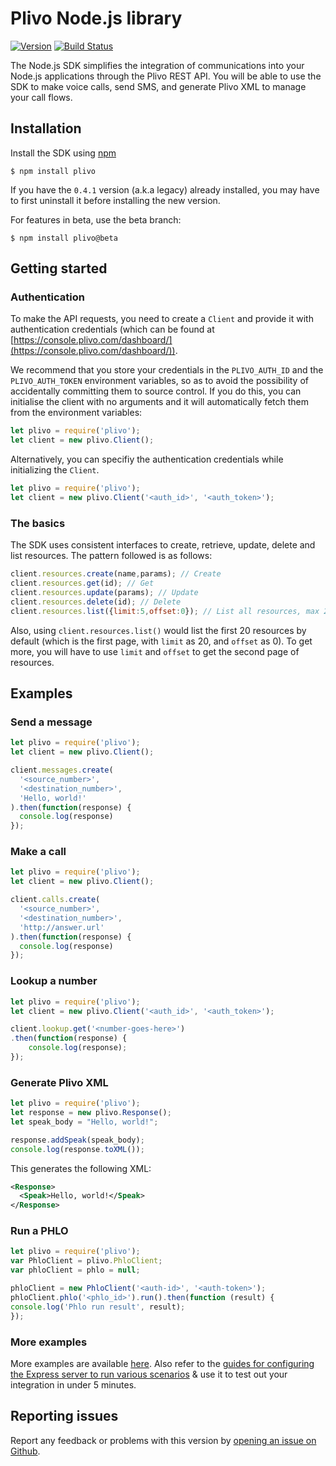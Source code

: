 # Plivo Node.js library

[![Version](https://img.shields.io/npm/v/plivo.svg)](https://www.npmjs.org/package/plivo)
[![Build Status](https://api.travis-ci.org/plivo/plivo-node.svg?branch=master)](https://travis-ci.org/github/plivo/plivo-node)

The Node.js SDK simplifies the integration of communications into your Node.js applications through the Plivo REST API. You will be able to use the SDK to make voice calls, send SMS, and generate Plivo XML to manage your call flows.

## Installation
Install the SDK using [npm](https://www.npmjs.com/package/plivo)

    $ npm install plivo

If you have the `0.4.1` version (a.k.a legacy) already installed, you may have to first uninstall it before installing the new version.

For features in beta, use the beta branch:

    $ npm install plivo@beta
    
## Getting started

### Authentication
To make the API requests, you need to create a `Client` and provide it with authentication credentials (which can be found at [https://console.plivo.com/dashboard/](https://console.plivo.com/dashboard/)).

We recommend that you store your credentials in the `PLIVO_AUTH_ID` and the `PLIVO_AUTH_TOKEN` environment variables, so as to avoid the possibility of accidentally committing them to source control. If you do this, you can initialise the client with no arguments and it will automatically fetch them from the environment variables:

```javascript
let plivo = require('plivo');
let client = new plivo.Client();
```
Alternatively, you can specifiy the authentication credentials while initializing the `Client`.

```javascript
let plivo = require('plivo');
let client = new plivo.Client('<auth_id>', '<auth_token>');
```

### The basics
The SDK uses consistent interfaces to create, retrieve, update, delete and list resources. The pattern followed is as follows:

```javascript
client.resources.create(name,params); // Create
client.resources.get(id); // Get
client.resources.update(params); // Update
client.resources.delete(id); // Delete
client.resources.list({limit:5,offset:0}); // List all resources, max 20 at a time
```

Also, using `client.resources.list()` would list the first 20 resources by default (which is the first page, with `limit` as 20, and `offset` as 0). To get more, you will have to use `limit` and `offset` to get the second page of resources.

## Examples

### Send a message

```javascript
let plivo = require('plivo');
let client = new plivo.Client();

client.messages.create(
  '<source_number>',
  '<destination_number>',
  'Hello, world!'
).then(function(response) {
  console.log(response)
});
```

### Make a call

```javascript
let plivo = require('plivo');
let client = new plivo.Client();

client.calls.create(
  '<source_number>',
  '<destination_number>',
  'http://answer.url'
).then(function(response) {
  console.log(response)
});
```

### Lookup a number

```javascript
let plivo = require('plivo');
let client = new plivo.Client('<auth_id>', '<auth_token>');

client.lookup.get('<number-goes-here>')
.then(function(response) {
    console.log(response);
});
```

### Generate Plivo XML

```javascript
let plivo = require('plivo');
let response = new plivo.Response();
let speak_body = "Hello, world!";

response.addSpeak(speak_body);
console.log(response.toXML());
```

This generates the following XML:

```xml
<Response>
  <Speak>Hello, world!</Speak>
</Response>
```

### Run a PHLO

```javascript
let plivo = require('plivo');
var PhloClient = plivo.PhloClient;
var phloClient = phlo = null;

phloClient = new PhloClient('<auth-id>', '<auth-token>');
phloClient.phlo('<phlo_id>').run().then(function (result) {
console.log('Phlo run result', result);
});
```

### More examples
More examples are available [here](https://github.com/plivo/plivo-examples-node). Also refer to the [guides for configuring the Express server to run various scenarios](https://www.plivo.com/docs/sms/quickstart/node-expressjs/) & use it to test out your integration in under 5 minutes.

## Reporting issues
Report any feedback or problems with this version by [opening an issue on Github](https://github.com/plivo/plivo-node/issues).
